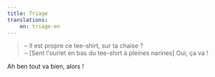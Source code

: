 ```yaml
---
title: Triage
translations:
    en: triage-en
---
```


> – Il est propre ce tee-shirt, sur ta chaise ?  
> – \[Sent l'ourlet en bas du tee-shirt à pleines narines\] Oui, ça va !

Ah ben tout va bien, alors !
